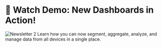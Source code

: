 # 🎥 Watch Demo: New Dashboards in Action!
![Newsletter 2](https://github.com/user-attachments/assets/bae06246-a08d-400b-9867-d0c332533bdd)
Learn how you can now segment, aggregate, analyze, and manage data from all devices in a single place.
